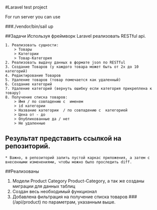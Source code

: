 #Laravel test project

For run server you can use 

###./vendor/bin/sail up

##Задачи
    Используя фреймворк Laravel реализовать RESTful api.
    
    1. Реализовать сущности:
        > Товары 
        > Категории 
        > Товар-Категория
    2. Реализовать выдачу данных в формате json по RESTful
    3. Создание Товаров (у каждого товара может быть от 2х до 10 категорий)
    4. Редактирование Товаров
    5. Удаление товаров (товар помечается как удаленный)
    6. Создание категорий
    7. Удаление категорий (вернуть ошибку если категория прикреплена к товару)
    8. Получение списка товаров: 
        > Имя / по совпадению с  именем
        > id категории
        > Название категории  / по совпадению с  категорией 
        > Цена от - до
        > Опубликованные да / нет
        > Не удаленные

## Результат представить ссылкой на репозиторий.
    * Важно, в репозиторий залить пустой каркас приложения, а затем с внесенными изменениями, чтобы можно было проследить diff.
    
##Реализованы
1. Модели Product Category Product-Category, а так же созданы миграции для данных таблиц
2. Создан весь необходимый функционал
3. Добавлена фильтрация на получение списка товаров ###(/api/product) по параметрам, указанным выше.
